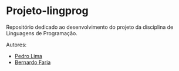 # Projeto-lingprog

Repositório dedicado ao desenvolvimento do projeto da disciplina de Linguagens de Programação.

Autores:
- [Pedro Lima](https://github.com/PedroHGLima)
- [Bernardo Faria](https://github.com/Bernardo-LSF)

